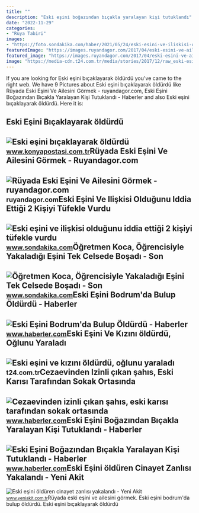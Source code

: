 ```yaml
---
title: ""
description: "Eski eşini boğazından bıçakla yaralayan kişi tutuklandı"
date: "2022-11-29"
categories:
- "Ruya Tabiri"
images:
- "https://foto.sondakika.com/haber/2021/05/24/eski-esini-ve-iliskisi-oldugunu-iddia-ettigi-6-14152611_osd.jpg"
featuredImage: "https://images.ruyandagor.com/2017/04/eski-esini-ve-ailesini-gormek-0052.jpg"
featured_image: "https://images.ruyandagor.com/2017/04/eski-esini-ve-ailesini-gormek-0052.jpg"
image: "https://media-cdn.t24.com.tr/media/stories/2017/12/raw_eski-esini-ve-kizini-oldurdu-oglunu-yaraladi_168847092.jpg"
---
```


If you are looking for Eski eşini bıçaklayarak öldürdü you've came to the right web. We have 9 Pictures about Eski eşini bıçaklayarak öldürdü like Rüyada Eski Eşini Ve Ailesini Görmek - ruyandagor.com, Eski Eşini Boğazından Bıçakla Yaralayan Kişi Tutuklandı - Haberler and also Eski eşini bıçaklayarak öldürdü. Here it is:

Eski Eşini Bıçaklayarak öldürdü
-------------------------------

 ![Eski eşini bıçaklayarak öldürdü](https://www.konyapostasi.com.tr/images/haberler/2022/05/eski-esini-bicaklayarak-oldurdu-1651536042.jpg) <small>www.konyapostasi.com.tr</small>Rüyada Eski Eşini Ve Ailesini Görmek - Ruyandagor.com
-----------------------------------------------------

 ![Rüyada Eski Eşini Ve Ailesini Görmek - ruyandagor.com](https://images.ruyandagor.com/2017/04/eski-esini-ve-ailesini-gormek-0052.jpg) <small>ruyandagor.com</small>Eski Eşini Ve Ilişkisi Olduğunu Iddia Ettiği 2 Kişiyi Tüfekle Vurdu
-------------------------------------------------------------------

 ![Eski eşini ve ilişkisi olduğunu iddia ettiği 2 kişiyi tüfekle vurdu](https://foto.sondakika.com/haber/2021/05/24/eski-esini-ve-iliskisi-oldugunu-iddia-ettigi-6-14152611_osd.jpg) <small>www.sondakika.com</small>Öğretmen Koca, Öğrencisiyle Yakaladığı Eşini Tek Celsede Boşadı - Son
---------------------------------------------------------------------

 ![Öğretmen Koca, Öğrencisiyle Yakaladığı Eşini Tek Celsede Boşadı - Son](https://i.sdacdn.com/haber/2015/01/20/ogretmen-koca-ogrencisiyle-yakaladigi-esini-t-6884906_x_osd.jpg) <small>www.sondakika.com</small>Eski Eşini Bodrum'da Bulup Öldürdü - Haberler
---------------------------------------------

 ![Eski Eşini Bodrum'da Bulup Öldürdü - Haberler](https://i.hbrcdn.com/haber/2016/05/28/eski-esini-bodrum-da-bulup-oldurdu-8478524_x_amp.jpg) <small>www.haberler.com</small>Eski Eşini Ve Kızını öldürdü, Oğlunu Yaraladı
---------------------------------------------

 ![Eski eşini ve kızını öldürdü, oğlunu yaraladı](https://media-cdn.t24.com.tr/media/stories/2017/12/raw_eski-esini-ve-kizini-oldurdu-oglunu-yaraladi_168847092.jpg) <small>t24.com.tr</small>Cezaevinden Izinli çıkan şahıs, Eski Karısı Tarafından Sokak Ortasında
----------------------------------------------------------------------

 ![Cezaevinden izinli çıkan şahıs, eski karısı tarafından sokak ortasında](https://i.hbrcdn.com/haber/2020/07/01/cezaevinden-izinli-cikan-eski-esini-sokak-13380024_amp.jpg) <small>www.haberler.com</small>Eski Eşini Boğazından Bıçakla Yaralayan Kişi Tutuklandı - Haberler
------------------------------------------------------------------

 ![Eski Eşini Boğazından Bıçakla Yaralayan Kişi Tutuklandı - Haberler](https://i.hbrcdn.com/haber/2017/06/09/eski-esini-bogazindan-bicakla-yaralayan-kisi-9712688_amp.jpg) <small>www.haberler.com</small>Eski Eşini öldüren Cinayet Zanlısı Yakalandı - Yeni Akit
--------------------------------------------------------

 ![Eski eşini öldüren cinayet zanlısı yakalandı - Yeni Akit](https://cdn.yeniakit.com.tr/images/news/625/eski-esini-olduren-cinayet-zanlisi-yakalandi-1550130358.jpg) <small>www.yeniakit.com.tr</small>Rüyada eski eşini ve ailesini görmek. Eski eşini bodrum'da bulup öldürdü. Eski eşini bıçaklayarak öldürdü
